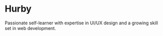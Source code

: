 <h1>Hurby</h1>
<p>Passionate self-learner with expertise in UI/UX design and a growing skill set
in web development.</p>
